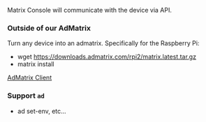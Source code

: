 Matrix Console will communicate with the device via API.

### Outside of our AdMatrix

Turn any device into an admatrix. Specifically for the Raspberry Pi:
* wget https://downloads.admatrix.com/rpi2/matrix.latest.tar.gz
* matrix install

[AdMatrix Client](https://bitbucket.org/admobilize/admatrix-console/downloads/Screen%20Shot%202015-07-15%20at%2010.21.03%20PM.png)

### Support `ad`

* ad set-env, etc...